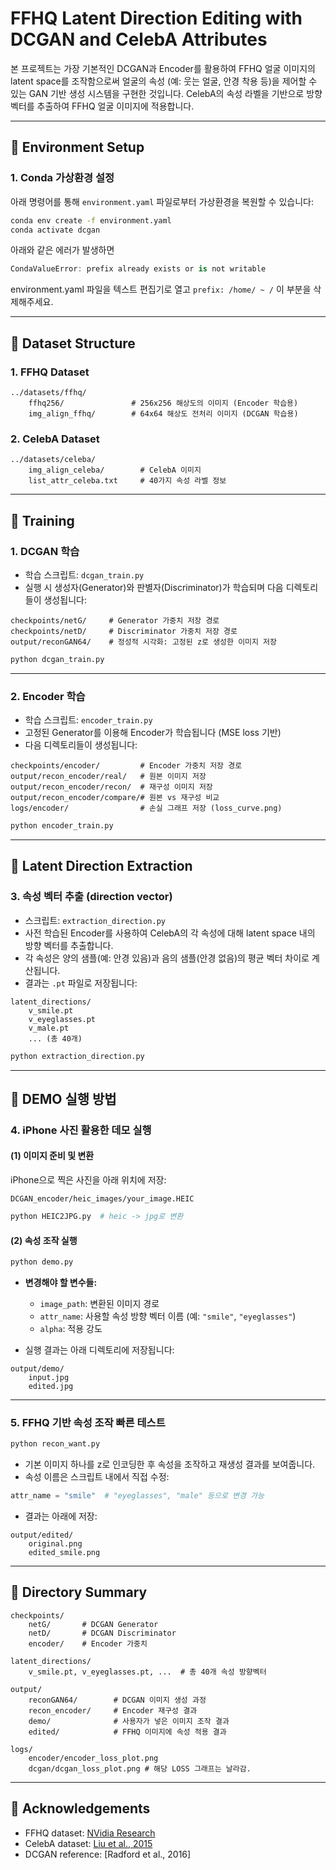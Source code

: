 # FFHQ Latent Direction Editing with DCGAN and CelebA Attributes

본 프로젝트는 가장 기본적인 DCGAN과 Encoder를 활용하여 FFHQ 얼굴 이미지의 latent space를 조작함으로써 얼굴의 속성 (예: 웃는 얼굴, 안경 착용 등)을 제어할 수 있는 GAN 기반 생성 시스템을 구현한 것입니다. CelebA의 속성 라벨을 기반으로 방향 벡터를 추출하여 FFHQ 얼굴 이미지에 적용합니다.

---

## 🔧 Environment Setup

### 1. Conda 가상환경 설정
아래 명령어를 통해 `environment.yaml` 파일로부터 가상환경을 복원할 수 있습니다:

```bash
conda env create -f environment.yaml
conda activate dcgan
```
아래와 같은 에러가 발생하면 
```swift
CondaValueError: prefix already exists or is not writable
```
environment.yaml 파일을 텍스트 편집기로 열고 
```prefix: /home/ ~ /``` 
이 부분을 삭제해주세요.

---

## 📁 Dataset Structure

### 1. FFHQ Dataset
```
../datasets/ffhq/
    ffhq256/               # 256x256 해상도의 이미지 (Encoder 학습용)
    img_align_ffhq/        # 64x64 해상도 전처리 이미지 (DCGAN 학습용)
```

### 2. CelebA Dataset
```
../datasets/celeba/
    img_align_celeba/        # CelebA 이미지
    list_attr_celeba.txt     # 40가지 속성 라벨 정보
```

---

## 🧪 Training

### 1. DCGAN 학습
- 학습 스크립트: `dcgan_train.py`
- 실행 시 생성자(Generator)와 판별자(Discriminator)가 학습되며 다음 디렉토리들이 생성됩니다:

```
checkpoints/netG/     # Generator 가중치 저장 경로
checkpoints/netD/     # Discriminator 가중치 저장 경로
output/reconGAN64/    # 정성적 시각화: 고정된 z로 생성한 이미지 저장
```

```bash
python dcgan_train.py
```

---

### 2. Encoder 학습
- 학습 스크립트: `encoder_train.py`
- 고정된 Generator를 이용해 Encoder가 학습됩니다 (MSE loss 기반)
- 다음 디렉토리들이 생성됩니다:

```
checkpoints/encoder/         # Encoder 가중치 저장 경로
output/recon_encoder/real/   # 원본 이미지 저장
output/recon_encoder/recon/  # 재구성 이미지 저장
output/recon_encoder/compare/# 원본 vs 재구성 비교
logs/encoder/                # 손실 그래프 저장 (loss_curve.png)
```

```bash
python encoder_train.py
```

---

## 📐 Latent Direction Extraction

### 3. 속성 벡터 추출 (direction vector)
- 스크립트: `extraction_direction.py`
- 사전 학습된 Encoder를 사용하여 CelebA의 각 속성에 대해 latent space 내의 방향 벡터를 추출합니다.
- 각 속성은 양의 샘플(예: 안경 있음)과 음의 샘플(안경 없음)의 평균 벡터 차이로 계산됩니다.
- 결과는 `.pt` 파일로 저장됩니다:

```
latent_directions/
    v_smile.pt
    v_eyeglasses.pt
    v_male.pt
    ... (총 40개)
```

```bash
python extraction_direction.py
```

---

## 🧪 DEMO 실행 방법

### 4. iPhone 사진 활용한 데모 실행

#### (1) 이미지 준비 및 변환

iPhone으로 찍은 사진을 아래 위치에 저장:
```
DCGAN_encoder/heic_images/your_image.HEIC
```

```bash
python HEIC2JPG.py  # heic -> jpg로 변환
```

#### (2) 속성 조작 실행
```bash
python demo.py
```

- **변경해야 할 변수들:**
  - `image_path`: 변환된 이미지 경로
  - `attr_name`: 사용할 속성 방향 벡터 이름 (예: `"smile"`, `"eyeglasses"`)
  - `alpha`: 적용 강도

- 실행 결과는 아래 디렉토리에 저장됩니다:
```
output/demo/
    input.jpg
    edited.jpg
```

---

### 5. FFHQ 기반 속성 조작 빠른 테스트
```bash
python recon_want.py
```

- 기본 이미지 하나를 z로 인코딩한 후 속성을 조작하고 재생성 결과를 보여줍니다.
- 속성 이름은 스크립트 내에서 직접 수정:
```python
attr_name = "smile"  # "eyeglasses", "male" 등으로 변경 가능
```

- 결과는 아래에 저장:
```
output/edited/
    original.png
    edited_smile.png
```

---

## 📌 Directory Summary
```
checkpoints/
    netG/       # DCGAN Generator
    netD/       # DCGAN Discriminator
    encoder/    # Encoder 가중치

latent_directions/
    v_smile.pt, v_eyeglasses.pt, ...  # 총 40개 속성 방향벡터

output/
    reconGAN64/        # DCGAN 이미지 생성 과정
    recon_encoder/     # Encoder 재구성 결과
    demo/              # 사용자가 넣은 이미지 조작 결과
    edited/            # FFHQ 이미지에 속성 적용 결과

logs/
    encoder/encoder_loss_plot.png
    dcgan/dcgan_loss_plot.png # 해당 LOSS 그래프는 날라감.
```

---

## 📝 Acknowledgements
- FFHQ dataset: [NVidia Research](https://github.com/NVlabs/ffhq-dataset)
- CelebA dataset: [Liu et al., 2015](http://mmlab.ie.cuhk.edu.hk/projects/CelebA.html)
- DCGAN reference: [Radford et al., 2016]



